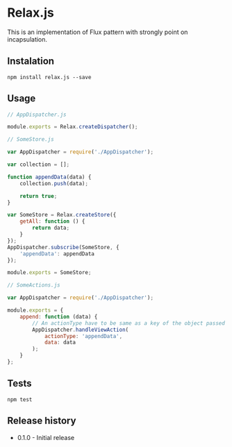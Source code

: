 Relax.js
========

This is an implementation of Flux pattern with strongly point on incapsulation.

## Instalation

    npm install relax.js --save

## Usage

```javascript
// AppDispatcher.js

module.exports = Relax.createDispatcher();
```

```javascript
// SomeStore.js

var AppDispatcher = require('./AppDispatcher');

var collection = [];

function appendData(data) {
    collection.push(data);

    return true;
}

var SomeStore = Relax.createStore({
    getAll: function () {
        return data;
    }
});
AppDispatcher.subscribe(SomeStore, {
    'appendData': appendData
});

module.exports = SomeStore;
```

```javascript
// SomeActions.js

var AppDispatcher = require('./AppDispatcher');

module.exports = {
    append: function (data) {
        // An actionType have to be same as a key of the object passed to Dispatcher.subscribe
        AppDispatcher.handleViewAction(
            actionType: 'appendData',
            data: data
        );
    }
};
```

## Tests

    npm test

## Release history

* 0.1.0 - Initial release